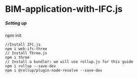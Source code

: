 # BIM-application-with-IFC.js 

<h5>Setting up</h5> 

   npm init 

    //Install IFC.js
    npm i web-ifc-three
    // Install Three.js
    npm i three
    // Install a bundler: we will use rollup.js for this guide
    npm i rollup --save-dev
    npm i @rollup/plugin-node-resolve --save-dev
